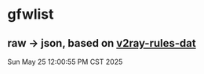 # gfwlist
## raw -> json, based on [v2ray-rules-dat](https://github.com/Loyalsoldier/v2ray-rules-dat)
Sun May 25 12:00:55 PM CST 2025

